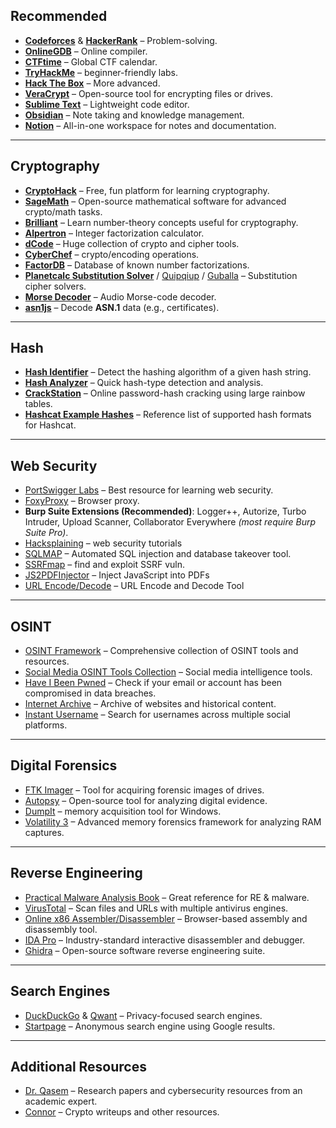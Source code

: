 

## Recommended
- [**Codeforces**](https://codeforces.com/) & [**HackerRank**](https://www.hackerrank.com/dashboard) – Problem-solving.  
- [**OnlineGDB**](https://www.onlinegdb.com/) – Online compiler.  
- [**CTFtime**](https://ctftime.org/) – Global CTF calendar.
- [**TryHackMe**](https://tryhackme.com/) – beginner-friendly labs.  
- [**Hack The Box**](https://www.hackthebox.com/) – More advanced.  
- [**VeraCrypt**](https://veracrypt.io/en/Home.html) – Open-source tool for encrypting files or drives.  
- [**Sublime Text**](https://www.sublimetext.com/) – Lightweight code editor.  
- [**Obsidian**](https://obsidian.md/) – Note taking and knowledge management.  
- [**Notion**](https://www.notion.so/) – All-in-one workspace for notes and documentation.

----

## Cryptography
- [**CryptoHack**](https://cryptohack.org/) – Free, fun platform for learning cryptography.  
- [**SageMath**](https://www.sagemath.org/) – Open-source mathematical software for advanced crypto/math tasks.  
- [**Brilliant**](https://brilliant.org/) – Learn number-theory concepts useful for cryptography.  
- [**Alpertron**](https://www.alpertron.com.ar/ECM.HTM) – Integer factorization calculator.  
- [**dCode**](https://www.dcode.fr/en) – Huge collection of crypto and cipher tools.  
- [**CyberChef**](https://gchq.github.io/CyberChef/) – crypto/encoding operations.  
- [**FactorDB**](https://factordb.com/index.php) – Database of known number factorizations.  
- [**Planetcalc Substitution Solver**](https://planetcalc.com/8047/) / [Quipqiup](https://quipqiup.com/) / [Guballa](https://www.guballa.de/substitution-solver) – Substitution cipher solvers.  
- [**Morse Decoder**](https://morsecode.world/international/decoder/audio-decoder-adaptive.html) – Audio Morse-code decoder.
- [**asn1js**](https://lapo.it/asn1js/) – Decode **ASN.1** data (e.g., certificates).  


---

## Hash
- [**Hash Identifier**](https://hashes.com/en/tools/hash_identifier) – Detect the hashing algorithm of a given hash string.  
- [**Hash Analyzer**](https://www.tunnelsup.com/hash-analyzer/) – Quick hash-type detection and analysis.  
- [**CrackStation**](https://crackstation.net/) – Online password-hash cracking using large rainbow tables.  
- [**Hashcat Example Hashes**](https://hashcat.net/wiki/doku.php?id=example_hashes) – Reference list of supported hash formats for Hashcat.


---

## Web Security
- [PortSwigger Labs](https://portswigger.net/web-security) – Best  resource for learning web security.  
- [FoxyProxy](https://addons.mozilla.org/en-US/firefox/addon/foxyproxy-standard/) – Browser proxy.
- **Burp Suite Extensions (Recommended)**: Logger++, Autorize, Turbo Intruder, Upload Scanner, Collaborator Everywhere *(most require Burp Suite Pro)*.
- [Hacksplaining](https://www.hacksplaining.com/) – web security tutorials
- [SQLMAP](https://www.kali.org/tools/sqlmap/)  – Automated SQL injection and database takeover tool.  
- [SSRFmap](https://github.com/swisskyrepo/SSRFmap) – find and exploit SSRF vuln. 
- [JS2PDFInjector](https://github.com/cornerpirate/JS2PDFInjector)  – Inject JavaScript into PDFs
- [URL Encode/Decode](https://www.url-encode-decode.com/)  –  URL Encode and Decode Tool

---

## OSINT
- [OSINT Framework](https://osintframework.com/) – Comprehensive collection of OSINT tools and resources.  
- [Social Media OSINT Tools Collection](https://github.com/osintambition/Social-Media-OSINT-Tools-Collection) – Social media intelligence tools.  
- [Have I Been Pwned](https://haveibeenpwned.com/) – Check if your email or account has been compromised in data breaches.  
- [Internet Archive](https://web.archive.org/) – Archive of websites and historical content.
- [Instant Username](https://instantusername.com/#google_vignette) – Search for usernames across multiple social platforms.

---

## Digital Forensics
- [FTK Imager](https://www.exterro.com/digital-forensics-software/ftk-imager) – Tool for acquiring forensic images of drives.  
- [Autopsy](https://www.autopsy.com/download/) – Open-source tool for analyzing digital evidence.
- [DumpIt](https://www.magnetforensics.com/resources/magnet-dumpit-for-windows/) –  memory acquisition tool for Windows.  
- [Volatility 3](https://github.com/volatilityfoundation/volatility3) – Advanced memory forensics framework for analyzing RAM captures.  

---

## Reverse Engineering
- [Practical Malware Analysis Book](https://www.nostarch.com/malware) – Great reference for RE & malware.
- [VirusTotal](https://www.virustotal.com/gui/home/url) – Scan files and URLs with multiple antivirus engines.  
- [Online x86 Assembler/Disassembler](https://defuse.ca/online-x86-assembler.htm#disassembly) – Browser-based assembly and disassembly tool.  
- [IDA Pro](https://hex-rays.com/ida-pro/) – Industry-standard interactive disassembler and debugger.  
- [Ghidra](https://www.kali.org/tools/ghidra//) – Open-source software reverse engineering suite.  

---

## Search Engines 
- [DuckDuckGo](https://duckduckgo.com/) & [Qwant](https://www.qwant.com/) – Privacy-focused search engines.  
- [Startpage](https://www.startpage.com/) – Anonymous search engine using Google results.  

---

## Additional Resources
- [Dr. Qasem](https://www.qasem-abu-al-haija.com/) – Research papers and cybersecurity resources from an academic expert.
- [Connor](https://connor-mccartney.github.io/) – Crypto writeups and other resources.


